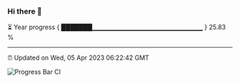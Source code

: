 ### Hi there 👋

⏳ Year progress { ███████▁▁▁▁▁▁▁▁▁▁▁▁▁▁▁▁▁▁▁▁▁▁▁ } 25.83 %

---

⏰ Updated on Wed, 05 Apr 2023 06:22:42 GMT

![Progress Bar CI](https://github.com/ZhaoGui/ZhaoGui/workflows/Progress%20Bar%20CI/badge.svg)
